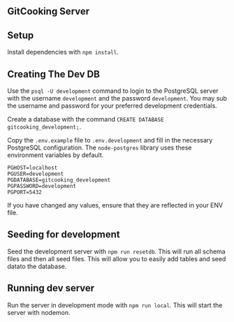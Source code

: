 ## GitCooking Server 

## Setup

Install dependencies with `npm install`.

## Creating The Dev DB

Use the `psql -U development` command to login to the PostgreSQL server with the username `development` and the password `development`. You may sub the username and password for your preferred development credentials.

Create a database with the command `CREATE DATABASE gitcooking_development;`. 

Copy the `.env.example` file to `.env.development` and fill in the necessary PostgreSQL configuration. The `node-postgres` library uses these environment variables by default.

```
PGHOST=localhost
PGUSER=development
PGDATABASE=gitcooking_development
PGPASSWORD=development
PGPORT=5432
```

If you have changed any values, ensure that they are reflected in your ENV file.

## Seeding for development

Seed the development server with `npm run resetdb`. This will run all schema files and then all seed files. This will allow you to easily add tables and seed datato the database.

## Running dev server

Run the server in development mode with `npm run local`. This will start the server with nodemon.